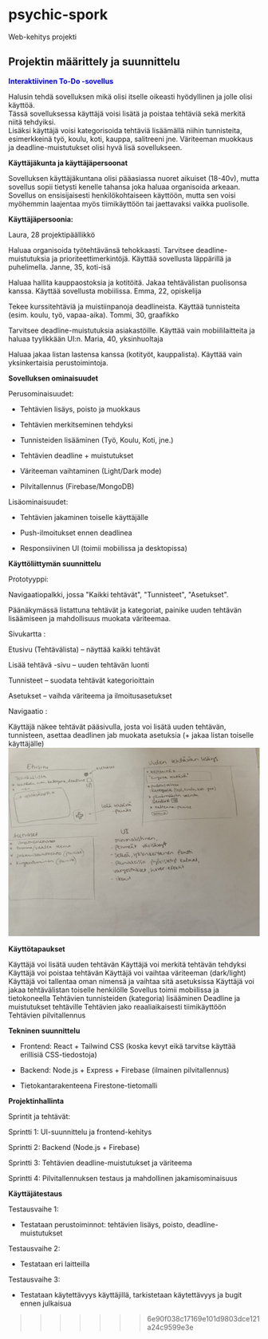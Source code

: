 
# psychic-spork
Web-kehitys projekti

Projektin määrittely ja suunnittelu
------------------------------------
**<p style="color: blue;">Interaktiivinen To-Do -sovellus</p>**
Halusin tehdä sovelluksen mikä olisi itselle oikeasti hyödyllinen ja jolle olisi käyttöä.  
Tässä sovelluksessa käyttäjä voisi lisätä ja poistaa tehtäviä sekä merkitä niitä tehdyiksi.  
 Lisäksi käyttäjä voisi kategorisoida tehtäviä lisäämällä niihin tunnisteita, esimerkkeinä työ, koulu, koti, kauppa, salitreeni jne.
Väriteeman muokkaus ja deadline-muistutukset olisi hyvä lisä sovellukseen.

**Käyttäjäkunta ja käyttäjäpersoonat**  

Sovelluksen käyttäjäkuntana olisi pääasiassa nuoret aikuiset (18-40v), mutta sovellus sopii tietysti kenelle tahansa joka haluaa organisoida arkeaan.  
 Sovellus on ensisijaisesti henkilökohtaiseen käyttöön, mutta sen voisi myöhemmin laajentaa myös tiimikäyttöön tai jaettavaksi vaikka puolisolle.

**Käyttäjäpersoonia:**  

Laura, 28 projektipäällikkö  

Haluaa organisoida työtehtävänsä tehokkaasti.
Tarvitsee deadline-muistutuksia ja prioriteettimerkintöjä.
Käyttää sovellusta läppärillä ja puhelimella.
Janne, 35, koti-isä  

Haluaa hallita kauppaostoksia ja kotitöitä.
Jakaa tehtävälistan puolisonsa kanssa.
Käyttää sovellusta mobiilissa.
Emma, 22, opiskelija  

Tekee kurssitehtäviä ja muistiinpanoja deadlineista.
Käyttää tunnisteita (esim. koulu, työ, vapaa-aika).
Tommi, 30, graafikko  

Tarvitsee deadline-muistutuksia asiakastöille.
Käyttää vain mobiililaitteita ja haluaa tyylikkään UI:n.
Maria, 40, yksinhuoltaja  

Haluaa jakaa listan lastensa kanssa (kotityöt, kauppalista).
Käyttää vain yksinkertaisia perustoimintoja.

**Sovelluksen ominaisuudet**  


Perusominaisuudet:  

- Tehtävien lisäys, poisto ja muokkaus  

- Tehtävien merkitseminen tehdyksi  

- Tunnisteiden lisääminen (Työ, Koulu, Koti, jne.)  

- Tehtävien deadline + muistutukset  

- Väriteeman vaihtaminen (Light/Dark mode)  

- Pilvitallennus (Firebase/MongoDB)  


Lisäominaisuudet:  

- Tehtävien jakaminen toiselle käyttäjälle  

- Push-ilmoitukset ennen deadlinea  

- Responsiivinen UI (toimii mobiilissa ja desktopissa)  


**Käyttöliittymän suunnittelu**  

Prototyyppi:  

Navigaatiopalkki, jossa "Kaikki tehtävät", "Tunnisteet", "Asetukset".  

Päänäkymässä listattuna tehtävät ja kategoriat, painike uuden tehtävän lisäämiseen ja mahdollisuus muokata väriteemaa.  


 Sivukartta :  

Etusivu (Tehtävälista) – näyttää kaikki tehtävät  

Lisää tehtävä -sivu – uuden tehtävän luonti  

Tunnisteet – suodata tehtävät kategorioittain  

Asetukset – vaihda väriteema ja ilmoitusasetukset  

Navigaatio :  

Käyttäjä näkee tehtävät pääsivulla, josta voi lisätä uuden tehtävän, tunnisteen, asettaa deadlinen jab muokata asetuksia
(+ jakaa listan toiselle käyttäjälle)  
![Proto](https://github.com/TiiaKa/psychic-spork/blob/9deef0ff1e312ebc3210b07a4ceeb34ecc8e72af/IMG20250401184746.jpg)

**Käyttötapaukset**

Käyttäjä voi lisätä uuden tehtävän
Käyttäjä voi merkitä tehtävän tehdyksi
Käyttäjä voi poistaa tehtävän
Käyttäjä voi vaihtaa väriteeman (dark/light)
Käyttäjä voi tallentaa oman nimensä ja vaihtaa sitä asetuksissa
Käyttäjä voi jakaa tehtävälistan toiselle henkilölle
Sovellus toimii mobiilissa ja tietokoneella
Tehtävien tunnisteiden (kategoria) lisääminen
Deadline ja muistutukset tehtäville
Tehtävien jako reaaliaikaisesti tiimikäyttöön
Tehtävien pilvitallennus

**Tekninen suunnittelu**  

- Frontend: React + Tailwind CSS (koska kevyt eikä tarvitse käyttää erillisiä CSS-tiedostoja)  

- Backend: Node.js + Express + Firebase (ilmainen pilvitallennus)  

- Tietokantarakenteena Firestone-tietomalli  


**Projektinhallinta**   

Sprintit ja tehtävät:  

 Sprintti 1: UI-suunnittelu ja frontend-kehitys  

 Sprintti 2: Backend (Node.js + Firebase)  

 Sprintti 3: Tehtävien deadline-muistutukset ja väriteema  

 Sprintti 4: Pilvitallennuksen testaus ja mahdollinen jakamisominaisuus  


**Käyttäjätestaus**  

Testausvaihe 1:  

- Testataan perustoiminnot: tehtävien lisäys, poisto, deadline-muistutukset  

Testausvaihe 2:  

- Testataan eri laitteilla  

Testausvaihe 3:  

- Testataan käytettävyys käyttäjillä, tarkistetaan käytettävyys ja bugit ennen julkaisua
>>>>>>> 6e90f038c17169e101d9803dce121a24c9599e3e
